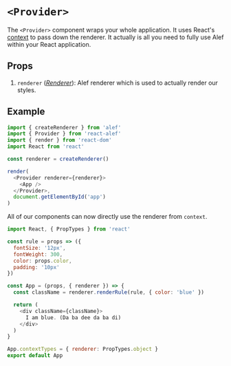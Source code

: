 # `<Provider>`

The `<Provider>` component wraps your whole application. It uses React's [context](https://facebook.github.io/react/docs/context.html) to pass down the renderer. It actually is all you need to fully use Alef within your React application.

## Props
1. `renderer` ([*Renderer*](http://alef.js.org/docs/api/Renderer.html)): Alef renderer which is used to actually render our styles.

## Example
```javascript
import { createRenderer } from 'alef'
import { Provider } from 'react-alef'
import { render } from 'react-dom'
import React from 'react'

const renderer = createRenderer()

render(
  <Provider renderer={renderer}>
    <App />
  </Provider>,
  document.getElementById('app')
)
```
All of our components can now directly use the renderer from `context`.

```javascript
import React, { PropTypes } from 'react'

const rule = props => ({
  fontSize: '12px',
  fontWeight: 300,
  color: props.color,
  padding: '10px'
})

const App = (props, { renderer }) => {
  const className = renderer.renderRule(rule, { color: 'blue' })

  return (
    <div className={className}>
      I am blue. (Da ba dee da ba di)
    </div>
  )
}

App.contextTypes = { renderer: PropTypes.object }
export default App
```
